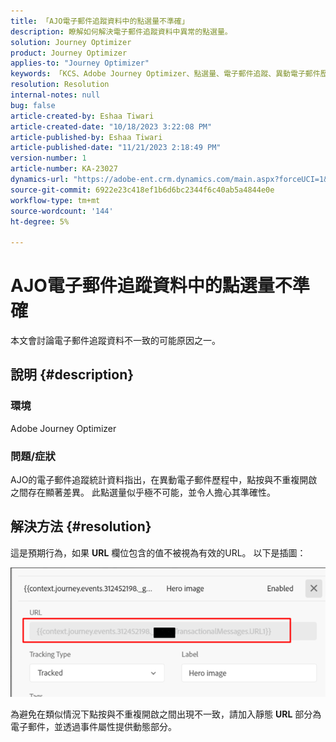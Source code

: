 ```yaml
---
title: 「AJO電子郵件追蹤資料中的點選量不準確」
description: 瞭解如何解決電子郵件追蹤資料中異常的點選量。
solution: Journey Optimizer
product: Journey Optimizer
applies-to: "Journey Optimizer"
keywords: 「KCS、Adobe Journey Optimizer、點選量、電子郵件追蹤、異動電子郵件歷程」
resolution: Resolution
internal-notes: null
bug: false
article-created-by: Eshaa Tiwari
article-created-date: "10/18/2023 3:22:08 PM"
article-published-by: Eshaa Tiwari
article-published-date: "11/21/2023 2:18:49 PM"
version-number: 1
article-number: KA-23027
dynamics-url: "https://adobe-ent.crm.dynamics.com/main.aspx?forceUCI=1&pagetype=entityrecord&etn=knowledgearticle&id=93b72d14-ca6d-ee11-8df0-6045bd006a22"
source-git-commit: 6922e23c418ef1b6d6bc2344f6c40ab5a4844e0e
workflow-type: tm+mt
source-wordcount: '144'
ht-degree: 5%

---
```


# AJO電子郵件追蹤資料中的點選量不準確


本文會討論電子郵件追蹤資料不一致的可能原因之一。

## 說明 {#description}


### 環境

Adobe Journey Optimizer

### 問題/症狀

AJO的電子郵件追蹤統計資料指出，在異動電子郵件歷程中，點按與不重複開啟之間存在顯著差異。 此點選量似乎極不可能，並令人擔心其準確性。


## 解決方法 {#resolution}


這是預期行為，如果 <b>URL</b> 欄位包含的值不被視為有效的URL。 以下是插圖：

![](assets/4f440bc7-aa84-ee11-8179-6045bd006149.png)

為避免在類似情況下點按與不重複開啟之間出現不一致，請加入靜態 <b>URL</b> 部分為電子郵件，並透過事件屬性提供動態部分。
